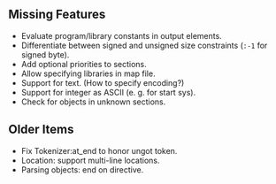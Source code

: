## Missing Features

- Evaluate program/library constants in output elements.
- Differentiate between signed and unsigned size constraints (`:-1` for signed byte).
- Add optional priorities to sections.
- Allow specifying libraries in map file.
- Support for text. (How to specify encoding?)
- Support for integer as ASCII (e. g. for start sys).
- Check for objects in unknown sections. 

## Older Items

- Fix Tokenizer:at_end to honor ungot token.
- Location: support multi-line locations.
- Parsing objects: end on directive.
